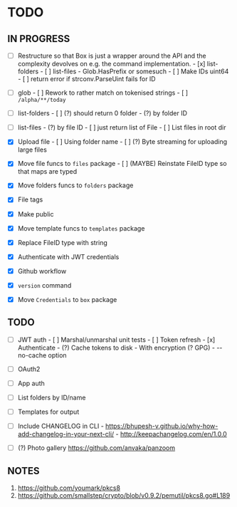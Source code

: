# TODO

## IN PROGRESS

- [ ] Restructure so that Box is just a wrapper around the API and the complexity devolves on
      e.g. the command implementation.
      - [x] list-folders
      - [ ] list-files
            - Glob.HasPrefix or somesuch
      - [ ] Make IDs uint64
      - [ ] return error if strconv.ParseUint fails for ID


- [ ] glob
      - [ ] Rework to rather match on tokenised strings
      - [ ] `/alpha/**/today`

- [ ] list-folders
      - [ ] (?) should return 0 folder
      - (?) by folder ID

- [ ] list-files
      - (?) by file ID
      - [ ] just return list of File
      - [ ] List files in root dir

- [x] Upload file
      - [ ] Using folder name
      - [ ] (?) Byte streaming for uploading large files

- [x] Move file funcs to `files` package
      - [ ] (MAYBE) Reinstate FileID type so that maps are typed

- [x] Move folders funcs to `folders` package
- [x] File tags
- [x] Make public
- [x] Move template funcs to `templates` package
- [x] Replace FileID type with string
- [x] Authenticate with JWT credentials
- [x] Github workflow
- [x] `version` command
- [x] Move `Credentials` to `box` package

## TODO
- [ ] JWT auth
      - [ ] Marshal/unmarshal unit tests
      - [ ] Token refresh
      - [x] Authenticate
      - (?) Cache tokens to disk
            - With encryption (? GPG)
            - --no-cache option
    
- [ ] OAuth2
- [ ] App auth    
- [ ] List folders by ID/name
- [ ] Templates for output
- [ ] Include CHANGELOG in CLI
      - https://bhupesh-v.github.io/why-how-add-changelog-in-your-next-cli/
      - http://keepachangelog.com/en/1.0.0

- [ ] (?) Photo gallery 
      https://github.com/anvaka/panzoom
      
## NOTES

1. https://github.com/youmark/pkcs8
2. https://github.com/smallstep/crypto/blob/v0.9.2/pemutil/pkcs8.go#L189
